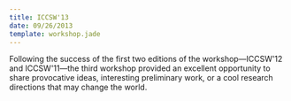 ```yaml
---
title: ICCSW'13
date: 09/26/2013
template: workshop.jade
---
```

Following the success of the first two editions of the
workshop—ICCSW'12 and ICCSW'11—the third workshop provided an excellent
opportunity to share provocative ideas, interesting
preliminary work, or a cool research directions that may change
the world.
